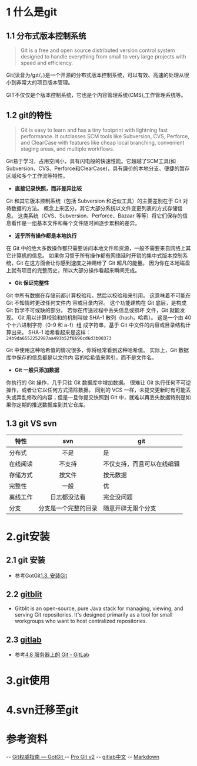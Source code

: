 
# 1	什么是git
## 1.1 分布式版本控制系统
> Git is a free and open source distributed version control system designed to handle everything from small to very large projects with speed and efficiency. 

Git(读音为/gɪt/。)是一个开源的分布式版本控制系统，可以有效、高速的处理从很小到非常大的项目版本管理。 

GIT不仅仅是个版本控制系统，它也是个内容管理系统(CMS),工作管理系统等。
## 1.2 git的特性
> Git is easy to learn and has a tiny footprint with lightning fast performance. It outclasses SCM tools like Subversion, CVS, Perforce, and ClearCase with features like cheap local branching, convenient staging areas, and multiple workflows. 

Git易于学习，占用空间小，具有闪电般的快速性能。它超越了SCM工具(如Subversion、CVS、Perforce和ClearCase)，具有廉价的本地分支、便捷的暂存区域和多个工作流等特性。

 

- **直接记录快照，而非差异比较**

Git 和其它版本控制系统（包括 Subversion 和近似工具）的主要差别在于 Git 对待数据的方法。 概念上来区分，其它大部分系统以文件变更列表的方式存储信息。 这类系统（CVS、Subversion、Perforce、Bazaar 等等）将它们保存的信息看作是一组基本文件和每个文件随时间逐步累积的差异。

- **近乎所有操作都是本地执行**

在 Git 中的绝大多数操作都只需要访问本地文件和资源，一般不需要来自网络上其它计算机的信息。 如果你习惯于所有操作都有网络延时开销的集中式版本控制系统，Git 在这方面会让你感到速度之神赐给了 Git 超凡的能量。 因为你在本地磁盘上就有项目的完整历史，所以大部分操作看起来瞬间完成。

- **Git 保证完整性**

Git 中所有数据在存储前都计算校验和，然后以校验和来引用。 这意味着不可能在 Git 不知情时更改任何文件内
容或目录内容。 这个功能建构在 Git 底层，是构成 Git 哲学不可或缺的部分。 若你在传送过程中丢失信息或损坏
文件，Git 就能发现。
Git 用以计算校验和的机制叫做 SHA-1 散列（hash，哈希）。 这是一个由 40 个十六进制字符（0-9 和 a-f）组
成字符串，基于 Git 中文件的内容或目录结构计算出来。 SHA-1 哈希看起来是这样：
`24b9da6552252987aa493b52f8696cd6d3b00373`

Git 中使用这种哈希值的情况很多，你将经常看到这种哈希值。 实际上，Git 数据库中保存的信息都是以文件内
容的哈希值来索引，而不是文件名。

- **Git 一般只添加数据**

你执行的 Git 操作，几乎只往 Git 数据库中增加数据。 很难让 Git 执行任何不可逆操作，或者让它以任何方式清除数据。 同别的 VCS 一样，未提交更新时有可能丢失或弄乱修改的内容；但是一旦你提交快照到 Git 中，就难以再丢失数据特别是如果你定期的推送数据库到其它仓库。
## 1.3 git VS svn
|特性|	svn	|	git|
|-|:-:|-|
分布式|不是|	是|
在线阅读|不支持|不仅支持，而且可以在线编辑|
存储方式|按文件|按元数据|
完整性|一般|优|
离线工作|日志都没法看|完全没问题|
分支|分支是一个完整的目录|随意开辟无限个分支|

# 2.git安装
## 2.1 git 安装
- 参考GotGit[1.3. 安装Git](http://www.worldhello.net/gotgit/01-meet-git/030-installation.html)
## 2.2 [gitblit](http://www.gitblit.com)
- Gitblit is an open-source, pure Java stack for managing, viewing, and serving Git repositories.
It's designed primarily as a tool for small workgroups who want to host centralized repositories.
## 2.3 [gitlab](https://docs.gitlab.com.cn/)
- 参考[4.8 服务器上的 Git - GitLab](https://git-scm.com/book/zh/v2/%E6%9C%8D%E5%8A%A1%E5%99%A8%E4%B8%8A%E7%9A%84-Git-GitLab)
 
# 3.git使用

# 4.svn迁移至git

# 参考资料
-- [Git权威指南 — GotGit  ](http://www.worldhello.net/gotgit/#git)
-- [Pro Git v2](https://git-scm.com/book/zh/v2)
-- [gitlab中文](https://docs.gitlab.com.cn/)
-- [Markdown](http://wow.kuapp.com/markdown/)


